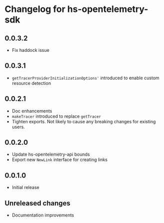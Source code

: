 # Changelog for hs-opentelemetry-sdk

## 0.0.3.2

- Fix haddock issue

## 0.0.3.1

- `getTracerProviderInitializationOptions'` introduced to enable custom resource detection

## 0.0.2.1

- Doc enhancements
- `makeTracer` introduced to replace `getTracer`
- Tighten exports. Not likely to cause any breaking changes for existing users.

## 0.0.2.0

- Update hs-opentelemetry-api bounds
- Export new `NewLink` interface for creating links

## 0.0.1.0

- Initial release

## Unreleased changes

- Documentation improvements
